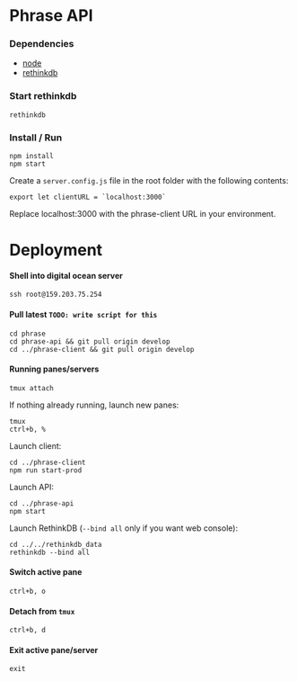 # Phrase API

### Dependencies

  - [node](https://github.com/creationix/nvm)
  - [rethinkdb](https://www.rethinkdb.com/docs/install/)

### Start rethinkdb

    rethinkdb

### Install / Run

    npm install
    npm start

Create a `server.config.js` file in the root folder with the following contents:

    export let clientURL = `localhost:3000`

Replace localhost:3000 with the phrase-client URL in your environment.

# Deployment

#### Shell into digital ocean server

    ssh root@159.203.75.254

#### Pull latest `TODO: write script for this`

    cd phrase
    cd phrase-api && git pull origin develop
    cd ../phrase-client && git pull origin develop

#### Running panes/servers

    tmux attach

If nothing already running, launch new panes:

    tmux
    ctrl+b, %

Launch client:

    cd ../phrase-client
    npm run start-prod

Launch API:

    cd ../phrase-api
    npm start

Launch RethinkDB (`--bind all` only if you want web console):

    cd ../../rethinkdb_data
    rethinkdb --bind all


#### Switch active pane

    ctrl+b, o

#### Detach from `tmux`

    ctrl+b, d

#### Exit active pane/server

    exit